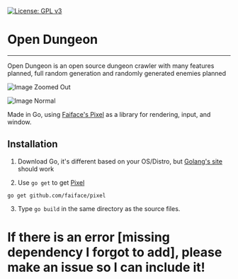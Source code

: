 [![License: GPL v3](https://img.shields.io/badge/License-GPL%20v3-blue.svg)](https://www.gnu.org/licenses/gpl-3.0)

# Open Dungeon
------

Open Dungeon is an open source dungeon crawler with many features planned, full random generation and randomly generated enemies planned

![Image Zoomed Out](https://i.imgur.com/BQe9rwE.png)

![Image Normal](https://i.imgur.com/ucMb1Eo.png)

Made in Go, using [Faiface's Pixel](https://github.com/faiface/pixel) as a library for rendering, input, and window.

## Installation

1) Download Go, it's different based on your OS/Distro, but [Golang's site](http://golang.org/) should work

2) Use `go get` to get [Pixel](https://github.com/faiface/pixel)

```
go get github.com/faiface/pixel
```

3) Type `go build` in the same directory as the source files. 



# If there is an error [missing dependency I forgot to add], please make an issue so I can include it!
